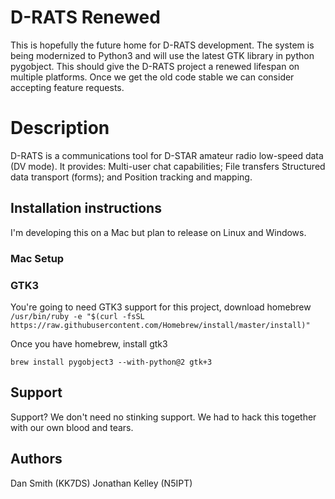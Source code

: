 # D-RATS Renewed

This is hopefully the future home for D-RATS development. The system is being modernized to Python3 and will use the latest GTK library in python pygobject. This should give the D-RATS project a renewed lifespan on multiple platforms. Once we get the old code stable we can consider accepting feature requests.

# Description

 D-RATS is a communications tool for D-STAR amateur radio low-speed data
 (DV mode).
 It provides:
   Multi-user chat capabilities;
   File transfers
   Structured data transport (forms); and
   Position tracking and mapping.


## Installation instructions

I'm developing this on a Mac but plan to release on Linux and Windows.

### Mac Setup

### GTK3

You're going to need GTK3 support for this project, download homebrew `/usr/bin/ruby -e "$(curl -fsSL https://raw.githubusercontent.com/Homebrew/install/master/install)"`

Once you have homebrew, install gtk3

    brew install pygobject3 --with-python@2 gtk+3

## Support

Support? We don't need no stinking support. We had to hack this together with our own blood and tears.

## Authors

Dan Smith (KK7DS)
Jonathan Kelley (N5IPT)
